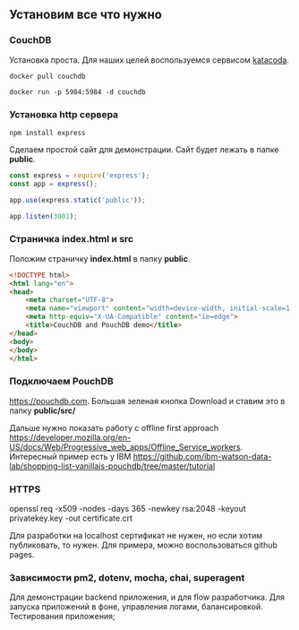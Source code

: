 ## Установим все что нужно
### CouchDB
Установка проста. Для наших целей воспользуемся сервисом [katacoda](https://www.katacoda.com/courses/docker/playground).

`docker pull couchdb`

`docker run -p 5984:5984 -d couchdb`

### Установка http сервера
`npm install express`

Сделаем простой сайт для демонстрации. Сайт будет лежать в папке **public**.

```javascript
const express = require('express');
const app = express();

app.use(express.static('public'));

app.listen(3001);
```

### Страничка index.html и src

Положим страничку **index.html** в папку **public**.

```html
<!DOCTYPE html>
<html lang="en">
<head>
    <meta charset="UTF-8">
    <meta name="viewport" content="width=device-width, initial-scale=1.0">
    <meta http-equiv="X-UA-Compatible" content="ie=edge">
    <title>CouchDB and PouchDB demo</title>
</head>
<body>
</body>
</html>
```

### Подключаем PouchDB
https://pouchdb.com. Большая зеленая кнопка Download и ставим это в папку **public/src/**

Дальше нужно показать работу с offline first approach https://developer.mozilla.org/en-US/docs/Web/Progressive_web_apps/Offline_Service_workers.
Интересный пример есть у IBM https://github.com/ibm-watson-data-lab/shopping-list-vanillajs-pouchdb/tree/master/tutorial

### HTTPS
openssl req -x509 -nodes -days 365 -newkey rsa:2048 -keyout privatekey.key -out certificate.crt

Для разработки на localhost сертификат не нужен, но если хотим публиковать, то нужен. Для примера, можно воспользоваться github pages. 

### Зависимости pm2, dotenv, mocha, chai, superagent
Для демонстрации backend приложения, и для flow разработчика. Для запуска приложений в фоне, управления логами, балансировкой. Тестирования приложения;